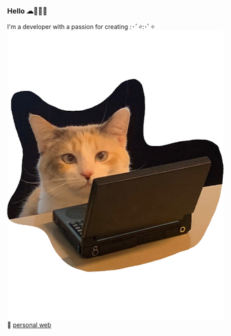 ### Hello ☁🍊🧃✨

<!--
**mjlee3w/mjlee3w** is a ✨ _special_ ✨ repository because its `README.md` (this file) appears on your GitHub profile.

Here are some ideas to get you started:

- 🔭 I’m currently working on ...
- 🌱 I’m currently learning ...
- 👯 I’m looking to collaborate on ...
- 🤔 I’m looking for help with ...
- 💬 Ask me about ...
- 📫 How to reach me: ...
- 😄 Pronouns: ...
- ⚡ Fun fact: ...
-->
I'm a developer with a passion for creating *:･ﾟ✧*:･ﾟ✧ <br />
![](panko.png)
🌱 [personal web](https://mjlee3w.github.io)

